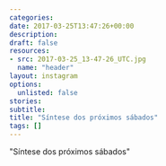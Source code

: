```yaml
---
categories:
date: 2017-03-25T13:47:26+00:00
description:
draft: false
resources:
- src: 2017-03-25_13-47-26_UTC.jpg
  name: "header"
layout: instagram
options:
  unlisted: false
stories:
subtitle:
title: "Síntese dos próximos sábados"
tags: []
---
```


"Síntese dos próximos sábados"
